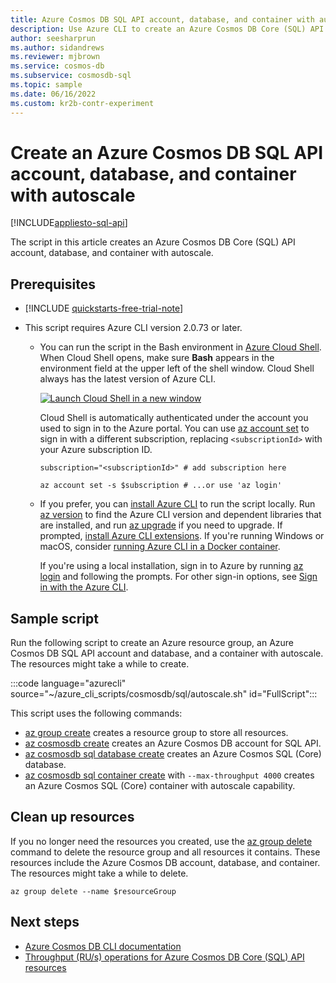 ```yaml
---
title: Azure Cosmos DB SQL API account, database, and container with autoscale
description: Use Azure CLI to create an Azure Cosmos DB Core (SQL) API account, database, and container with autoscale.
author: seesharprun
ms.author: sidandrews
ms.reviewer: mjbrown
ms.service: cosmos-db
ms.subservice: cosmosdb-sql
ms.topic: sample
ms.date: 06/16/2022
ms.custom: kr2b-contr-experiment
---
```


# Create an Azure Cosmos DB SQL API account, database, and container with autoscale

[!INCLUDE[appliesto-sql-api](../../../includes/appliesto-sql-api.md)]

The script in this article creates an Azure Cosmos DB Core (SQL) API account, database, and container with autoscale.

## Prerequisites

- [!INCLUDE [quickstarts-free-trial-note](../../../../../includes/quickstarts-free-trial-note.md)]

- This script requires Azure CLI version 2.0.73 or later.

  - You can run the script in the Bash environment in [Azure Cloud Shell](../../../../cloud-shell/quickstart.md). When Cloud Shell opens, make sure **Bash** appears in the environment field at the upper left of the shell window. Cloud Shell always has the latest version of Azure CLI.

    [![Launch Cloud Shell in a new window](../../../../../includes/media/cloud-shell-try-it/hdi-launch-cloud-shell.png)](https://shell.azure.com)

    Cloud Shell is automatically authenticated under the account you used to sign in to the Azure portal. You can use [az account set](/cli/azure/account#az-account-set) to sign in with a different subscription, replacing `<subscriptionId>` with your Azure subscription ID.

    ```azurecli
    subscription="<subscriptionId>" # add subscription here
    
    az account set -s $subscription # ...or use 'az login'
    ```

  - If you prefer, you can [install Azure CLI](/cli/azure/install-azure-cli) to run the script locally. Run [az version](/cli/azure/reference-index?#az-version) to find the Azure CLI version and dependent libraries that are installed, and run [az upgrade](/cli/azure/reference-index?#az-upgrade) if you need to upgrade. If prompted, [install Azure CLI extensions](/cli/azure/azure-cli-extensions-overview). If you're running Windows or macOS, consider [running Azure CLI in a Docker container](/cli/azure/run-azure-cli-docker).

    If you're using a local installation, sign in to Azure by running [az login](/cli/azure/reference-index#az-login) and following the prompts. For other sign-in options, see [Sign in with the Azure CLI](/cli/azure/authenticate-azure-cli).

## Sample script

Run the following script to create an Azure resource group, an Azure Cosmos DB SQL API account and database, and a container with autoscale. The resources might take a while to create.

:::code language="azurecli" source="~/azure_cli_scripts/cosmosdb/sql/autoscale.sh" id="FullScript":::

This script uses the following commands:

- [az group create](/cli/azure/group#az-group-create) creates a resource group to store all resources.
- [az cosmosdb create](/cli/azure/cosmosdb#az-cosmosdb-create) creates an Azure Cosmos DB account for SQL API.
- [az cosmosdb sql database create](/cli/azure/cosmosdb/sql/database#az-cosmosdb-sql-database-create) creates an Azure Cosmos SQL (Core) database.
- [az cosmosdb sql container create](/cli/azure/cosmosdb/sql/container#az-cosmosdb-sql-container-create) with `--max-throughput 4000` creates an Azure Cosmos SQL (Core) container with autoscale capability.

## Clean up resources

If you no longer need the resources you created, use the [az group delete](/cli/azure/group#az-group-delete) command to delete the resource group and all resources it contains. These resources include the Azure Cosmos DB account, database, and container. The resources might take a while to delete.

```azurecli
az group delete --name $resourceGroup
```

## Next steps

- [Azure Cosmos DB CLI documentation](/cli/azure/cosmosdb)
- [Throughput (RU/s) operations for Azure Cosmos DB Core (SQL) API resources](throughput.md)